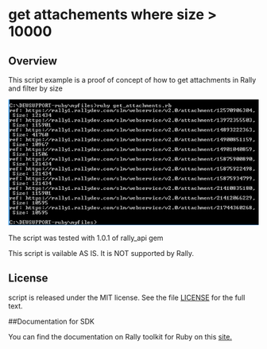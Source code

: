 get attachements where size > 10000
=========================

## Overview
This script example is a proof of concept of how to get attachments in Rally and filter by size

![](pic.png)

The script was tested with 1.0.1 of rally_api gem

This script is vailable AS IS. It is NOT supported by Rally.

## License

script is released under the MIT license.  See the file [LICENSE](./LICENSE) for the full text.

##Documentation for SDK

You can find the documentation on Rally toolkit for Ruby on this [site.](https://github.com/RallyTools/RallyRestToolkitForRuby)
